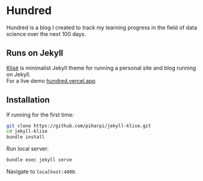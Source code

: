 # Hundred

Hundred is a blog I created to track my learning progress in the field of data science over the next 100 days.

## Runs on Jekyll

<a href="https://github.com/piharpi/jekyll-klise" target="_blank" rel="noopener">Klisé</a> is minimalist Jekyll theme for running a personal site and blog running on Jekyll.<br>
For a live demo <a href="http://hundred.vercel.app/" target="_blank" rel="noopener">hundred.vercel.app</a>

## Installation

If running for the first time:

```bash
git clone https://github.com/piharpi/jekyll-klise.git
cd jekyll-klise
bundle install
```

Run local server:

```bash
bundle exec jekyll serve
```

Navigate to `localhost:4000`.